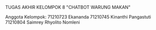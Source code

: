 TUGAS AKHIR KELOMPOK 8 "CHATBOT WARUNG MAKAN"

Anggota Kelompok:
71210723	Ekananda
71210745	Kinanthi Pangastuti
71210804	Saimrey Rhyolito Nomleni
